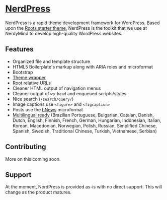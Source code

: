 # [NerdPress](http://nerdymind.com/)

NerdPress is a rapid theme development framework for WordPress. Based upon the [Roots starter theme](http://roots.io), NerdPress is the toolkit that we use at NerdyMind to develop high-quality WordPress websites.

## Features

* Organized file and template structure
* HTML5 Boilerplate's markup along with ARIA roles and microformat
* Bootstrap
* [Theme wrapper](http://roots.io/an-introduction-to-the-roots-theme-wrapper/)
* Root relative URLs
* Cleaner HTML output of navigation menus
* Cleaner output of `wp_head` and enqueued scripts/styles
* Nice search (`/search/query/`)
* Image captions use `<figure>` and `<figcaption>`
* Posts use the [hNews](http://microformats.org/wiki/hnews) microformat
* [Multilingual ready](http://roots.io/wpml/) (Brazilian Portuguese, Bulgarian, Catalan, Danish, Dutch, English, Finnish, French, German, Hungarian, Indonesian, Italian, Korean, Macedonian, Norwegian, Polish, Russian, Simplified Chinese, Spanish, Swedish, Traditional Chinese, Turkish, Vietnamese, Serbian)

## Contributing

More on this coming soon.

## Support

At the moment, NerdPress is provided as-is with no direct support. This will change as the product matures.